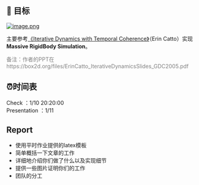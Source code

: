## 🎯  目标

[![image.png](https://i.postimg.cc/PJvdwK8V/image.png)](https://postimg.cc/wRHKKX2D)

主要参考[《Iterative Dynamics with Temporal Coherence》](https://www.gamedevs.org/uploads/iterative-dynamics-with-temporal-coherence.pdf)（Erin Catto）实现**Massive RigidBody Simulation**。
<p style="color:grey">备注：作者的PPT在https://box2d.org/files/ErinCatto_IterativeDynamicsSlides_GDC2005.pdf</p>

## ⏰时间表

Check ：1/10 20:20:00 <br/>
Presentation ：1/11

## Report
- 使用平时作业提供的latex模板
- 简单概括一下文章的工作
- 详细地介绍你们做了什么以及实现细节
- 提供一些图片证明你们的工作
- 团队的分工